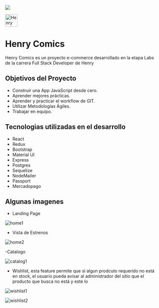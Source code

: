 <p align='left'>
    <img src='https://static.wixstatic.com/media/85087f_0d84cbeaeb824fca8f7ff18d7c9eaafd~mv2.png/v1/fill/w_160,h_30,al_c,q_85,usm_0.66_1.00_0.01/Logo_completo_Color_1PNG.webp'
    />    
 </p>

<p align="left">
  <img src='https://user-images.githubusercontent.com/67916064/99161386-9896ba00-26d0-11eb-9d1c-3b9f0a3cc4fe.png' alt='Henry Comics' height=40 width=40
    />
 </p>
 
 
 # Henry Comics
 Henry Comics es un proyecto e-commerce desarrollado en la etapa Labs de la carrera Full Stack Developer de Henry

## Objetivos del Proyecto
 
- Construir una App JavaScript desde cero.
- Aprender mejores prácticas.
- Aprender y practicar el workflow de GIT.
- Utilizar Metodologías Ágiles.
- Trabajar en equipo.

## Tecnologias utilizadas en el desarrollo
 
- React
- Redux
- Bootstrap
- Material UI
- Express
- Postgres
- Sequelize
- NodeMailer
- Passport
- Mercadopago


## Algunas imagenes
- Landing Page

![home1](https://user-images.githubusercontent.com/67916064/99161278-75b7d600-26cf-11eb-8dea-e17ac4a5f562.png)

- Vista de Estrenos

![home2](https://user-images.githubusercontent.com/67916064/99161279-77819980-26cf-11eb-9d17-ecfbbdaa17fb.png)

-Catalogo

![catalog1](https://user-images.githubusercontent.com/67916064/99161277-73ee1280-26cf-11eb-92c7-01a702f72b80.png)

- Wishlist, esta feature permite que si algun prodcuto requerido no está en stock, el usuario pueda avisar al administrador del sitio que el producto que busca no está y este lo 

![wishlist1](https://user-images.githubusercontent.com/67916064/99161280-78b2c680-26cf-11eb-8b3a-f4ce81adcbfb.png)

![wishlist2](https://user-images.githubusercontent.com/67916064/99161275-72bce580-26cf-11eb-971b-c8aeb02d60c9.png)




